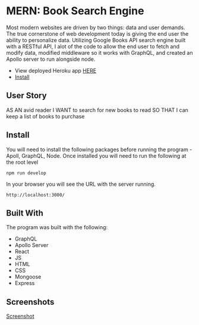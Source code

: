 # MERN: Book Search Engine

Most modern websites are driven by two things: data and user demands. The true cornerstone of web development today is giving the end user the ability to personalize data. Utilizing Google Books API search engine built with a RESTful API, I alot of the code to allow the end user to fetch and modify data, modified middleware so it works with GraphQL, and created an Apollo server to run alongside node. 

* View deployed Heroku app [HERE](https://mern-search-engine.herokuapp.com/)
* [Install](https://gist.github.com/maximosandoval/MERN-search-engine/#install)

## User Story

AS AN avid reader
I WANT to search for new books to read
SO THAT I can keep a list of books to purchase

## Install
You will need to install the following packages before running the program - Apoll, GraphQL, Node. Once installed you will need to run the following at the root level

    npm run develop

In your browser you will see the URL with the server running. 

    http://localhost:3000/ 
  

## Built With

The program was built with the following: 

* GraphQL
* Apollo Server
* React
* JS
* HTML
* CSS
* Mongoose
* Express


## Screenshots
[Screenshot](https://maximosandoval.github.io/MERN-search-engine/images/MERN-se-10.png)

